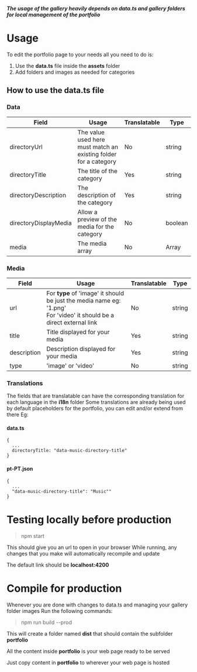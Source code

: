 **_The usage of the gallery heavily depends on data.ts and gallery folders for local management of the portfolio_**

# Usage

To edit the portfolio page to your needs all you need to do is:

1. Use the **data.ts** file inside the **assets** folder
2. Add folders and images as needed for categories

## How to use the data.ts file

### Data

| Field                 | Usage                                                            | Translatable | Type    |
| --------------------- | ---------------------------------------------------------------- | ------------ | ------- |
| directoryUrl          | The value used here must match an existing folder for a category | No           | string  |
| directoryTitle        | The title of the category                                        | Yes          | string  |
| directoryDescription  | The description of the category                                  | Yes          | string  |
| directoryDisplayMedia | Allow a preview of the media for the category                    | No           | boolean |
| media                 | The media array                                                  | No           | Array   |

### Media

| Field       | Usage                                                                                                                     | Translatable | Type   |
| ----------- | ------------------------------------------------------------------------------------------------------------------------- | ------------ | ------ |
| url         | For **type** of 'image' it should be just the media name eg: '1.png' <br> For 'video' it should be a direct external link | No           | string |
| title       | Title displayed for your media                                                                                            | Yes          | string |
| description | Description displayed for your media                                                                                      | Yes          | string |
| type        | 'image' or 'video'                                                                                                        | No           | string |

### Translations

The fields that are translatable can have the corresponding translation for each language in the **i18n** folder
Some translations are already being used by default placeholders for the portfolio, you can edit and/or extend from there
Eg:

#### data.ts

```
{
  ...
  directoryTitle: "data-music-directory-title"
}

```

#### pt-PT.json

```
{
  ...
  "data-music-directory-title": "Music""
}
```

# Testing locally before production

> npm start

This should give you an url to open in your browser
While running, any changes that you make will automatically recompile and update

The default link should be **localhost:4200**

# Compile for production

Whenever you are done with changes to data.ts and managing your gallery folder images
Run the following commands:

> npm run build --prod

This will create a folder named **dist** that should contain the subfolder **portfolio**

All the content inside **portfolio** is your web page ready to be served

Just copy content in **portfolio** to wherever your web page is hosted
